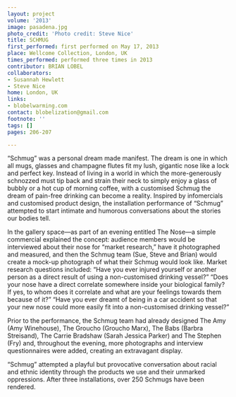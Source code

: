 ```yaml
---
layout: project
volume: '2013'
image: pasadena.jpg
photo_credit: 'Photo credit: Steve Nice'
title: SCHMUG
first_performed: first performed on May 17, 2013
place: Wellcome Collection, London, UK
times_performed: performed three times in 2013
contributor: BRIAN LOBEL
collaborators:
- Susannah Hewlett
- Steve Nice
home: London, UK
links:
- blobelwarming.com
contact: blobelization@gmail.com
footnote: ''
tags: []
pages: 206-207

---
```


“Schmug” was a personal dream made manifest. The dream is one in which all mugs, glasses and champagne flutes fit my lush, gigantic nose like a lock and perfect key. Instead of living in a world in which the more-generously schnozzed must tip back and strain their neck to simply enjoy a glass of bubbly or a hot cup of morning coffee, with a customised Schmug the dream of pain-free drinking can become a reality. Inspired by infomercials and customised product design, the installation performance of “Schmug” attempted to start intimate and humorous conversations about the stories our bodies tell.

In the gallery space—as part of an evening entitled The Nose—a simple commercial explained the concept: audience members would be interviewed about their nose for “market research,” have it photographed and measured, and then the Schmug team (Sue, Steve and Brian) would create a mock-up photograph of what their Schmug would look like. Market research questions included: “Have you ever injured yourself or another person as a direct result of using a non-customised drinking vessel?” “Does your nose have a direct correlate somewhere inside your biological family? If yes, to whom does it correlate and what are your feelings towards them because of it?” “Have you ever dreamt of being in a car accident so that your new nose could more easily fit into a non-customised drinking vessel?”

Prior to the performance, the Schmug team had already designed The Amy (Amy Winehouse), The Groucho (Groucho Marx), The Babs (Barbra Streisand), The Carrie Bradshaw (Sarah Jessica Parker) and The Stephen (Fry) and, throughout the evening, more photographs and interview questionnaires were added, creating an extravagant display.

“Schmug” attempted a playful but provocative conversation about racial and ethnic identity through the products we use and their unmarked oppressions. After three installations, over 250 Schmugs have been rendered.
